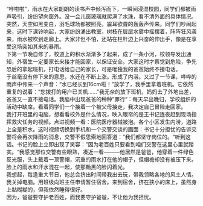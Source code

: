 “哗啦啦”，雨水在大家朗朗的读书声中倾泻而下，一瞬间浸湿校园，同学们都被雨声吸引，纷纷望向窗外。没一会儿窗玻璃就爬满了水珠，看不清外面的具体情况。突然，天空如黑变白，羽毛球场都被照亮，震耳欲聋的轰轰声传来。同学们吵闹起来，这时下课铃响起，大家纷纷涌出教室，树枝在层层水雾中摇摆着，阵阵狂风袭来，雨水被吹到走廊上。大家非但不怕，还站在栏杆边上兴奋的伸出手，像是在享受这场突如其来的暴雨。
<br/>下第一节晚自修了，校道上的积水渐渐多了起来，成了一条小河，校领导发出通知，外宿生一定要家长来接才能回家，以保证安全。大家这时才察觉到危险，争先恐后的拿起班机，打电话给自己的家长，可是唯独我的爸爸始终不接电话。<br/>于丝毫没有停下来的意思，水还在不断上涨。形成了内涝。又过了一节课，哗哗的雨声中传来一个声音：“水已经长到16cm啦！”放学了，我手里拿着班机。它依然重复的说着：“您拨打的用户已关机......"我无奈的放下班机，妈妈去了外地出差，爸爸又一直不接电话。我脑中出现爸爸的种种”罪行“：每天早出晚归，学校组织的活动中缺席。看着同学们一个接着一个被父母接走，我决定自己冒险走回家。
<br/>我打开班里的电脑，想看看校外是什么情况，映入眼帘的是王书记连夜赶到现场指挥救灾任务的视频。点进视频一看：医院医疗器械被泡。各个小区发生内涝，道路上全是积水。这时视频切换到手机和一个交警交谈的画面：书记十分担忧的告诉交警将会再次降雨的消息，交警不假思索地回答道：”我们都坚守岗位的。“听到这话。书记的脸上立即出现了笑容：”因为老百姓只要看到咱们交警在这里心里就踏实。“我感觉那位交警有些眼熟，凑近一看———他居然是爸爸，他穿着一件绿色反光服，头上戴着一顶警帽，沉重的雨水打在他的帽子，但帽檐却没有被压下来。脸上的雨水和汗水混在一起，使那黝黑的脸闪着光。
<br/>我想起，每逢重大节日，他总会挤出时间带我出去玩，带我领略各地的风土人情。我关掉电脑。用班级向班主任申请暂住宿舍。来到宿舍，挤在狭小的床上，虽然身上黏糊糊的，但我依然睡得很好。
<br/>因为，爸爸要守护老百姓，而我要守护爸爸，不让他为我担忧。